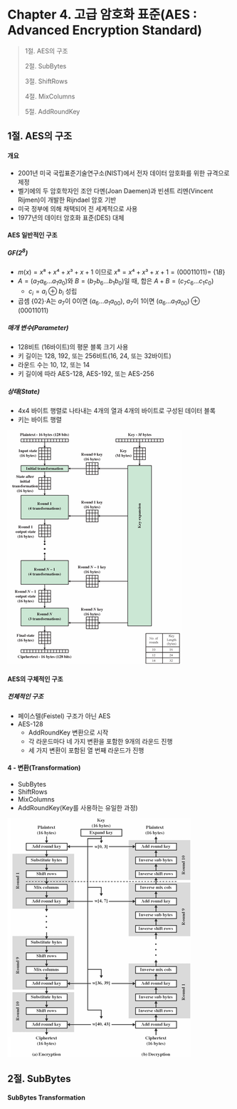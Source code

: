 # Chapter 4. 고급 암호화 표준(AES : Advanced Encryption Standard)

> 1절. AES의 구조
>
> 2절. SubBytes
>
> 3절. ShiftRows
>
> 4절. MixColumns
>
> 5절. AddRoundKey

## 1절. AES의 구조

#### 개요

- 2001년 미국 국립표준기술연구소(NIST)에서 전자 데이터 암호화를 위한 규격으로 제정
- 벨기에의 두 암호학자인 조안 다멘(Joan Daemen)과 빈센트 리멘(Vincent Rijmen)이 개발한 Rijndael 암호 기반
- 미국 정부에 의해 채택되어 전 세계적으로 사용
- 1977년의 데이터 암호화 표준(DES) 대체

#### AES 일반적인 구조

##### $GF(2^8)$

- $m(x) = x⁸ + x⁴ + x³ + x + 1$ 이므로 $x⁸ = x⁴ + x³ + x + 1 = (00011011) =$ $\{1B\}$
- $A = (a_7a_6...a_1a_0)$와 $B = (b_7b_6...b_1b_0)$일 때, 합은 $A + B = (c_7c_6...c_1c_0)$
  - $c_i = a_i ⊕ b_i$ 성립
- 곱셈 $\{02\}$⋅A는 $a_7$이 $0$이면 $(a_6...a_1a_00)$, $a_7$이 $1$이면 $(a_6...a_1a_00)⊕(00011011)$

##### 매개 변수(Parameter)

- 128비트 (16바이트)의 평문 블록 크기 사용
- 키 길이는 128, 192, 또는 256비트(16, 24, 또는 32바이트)
- 라운드 수는 10, 12, 또는 14
- 키 길이에 따라 AES-128, AES-192, 또는 AES-256

##### 상태(State)

- 4x4 바이트 행렬로 나타내는 4개의 열과 4개의 바이트로 구성된 데이터 블록
- 키는 바이트 행렬

![AES](https://github.com/BangYunseo/TIL/blob/main/Security/InformationSecurity/Image/ch04/AES.PNG)

#### AES의 구체적인 구조

##### 전체적인 구조

- 페이스텔(Feistel) 구조가 아닌 AES
- AES-128
  - AddRoundKey 변환으로 시작
  - 각 라운드마다 네 가지 변환을 포함한 9개의 라운드 진행
  - 세 가지 변환이 포함된 열 번째 라운드가 진행

#### 4 - 변환(Transformation)

- SubBytes
- ShiftRows
- MixColumns
- AddRoundKey(Key를 사용하는 유일한 과정)

![AESDS](https://github.com/BangYunseo/TIL/blob/main/Security/InformationSecurity/Image/ch04/AESDS.PNG)

## 2절. SubBytes

#### SubBytes Transformation
